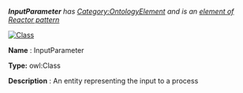 ___InputParameter__ 
 has
 [Category:OntologyElement](../../Category/OntologyElement "Category:OntologyElement") 
 and is an
 [element of](../../Property/ElementOf "Property:ElementOf") 
[Reactor pattern](../../Submissions/Reactor_pattern "Submissions:Reactor pattern")_




  





[![Class](../../images/thumb/2/27/Class.gif/45px-Class.gif)](../../Image/Class.gif "Class")


__Name__ 
 : InputParameter
 



__Type:__ 
 owl:Class
 



__Description__ 
 : An entity representing the input to a process